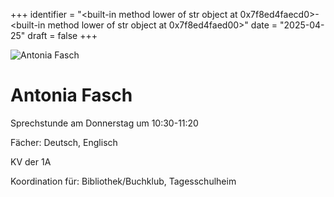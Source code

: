 
+++
identifier = "<built-in method lower of str object at 0x7f8ed4faecd0>-<built-in method lower of str object at 0x7f8ed4faed00>"
date = "2025-04-25"
draft = false
+++

<div class="row">
<div class="column">
<img src="/images/personal/Fasch.jpg" alt="Antonia Fasch"> 
</div>
<div class="column">

# Antonia Fasch

Sprechstunde am Donnerstag um 10:30-11:20

Fächer: Deutsch,  Englisch

KV der 1A









Koordination für: Bibliothek/Buchklub, Tagesschulheim

</div>
</div> 

